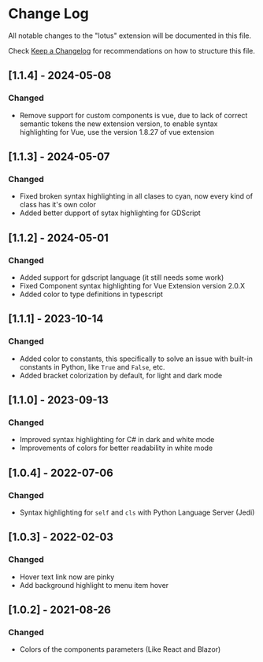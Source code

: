 # Change Log

All notable changes to the "lotus" extension will be documented in this file.

Check [Keep a Changelog](http://keepachangelog.com/) for recommendations on how to structure this file.

## [1.1.4] - 2024-05-08

### Changed

- Remove support for custom components is vue, due to lack of correct semantic tokens the
  new extension version, to enable syntax highlighting for Vue, use the version 1.8.27 of
  vue extension

## [1.1.3] - 2024-05-07

### Changed

- Fixed broken syntax highlighting in all clases to cyan, now every kind of class has it's own color
- Added better dupport of sytax highlighting for GDScript

## [1.1.2] - 2024-05-01

### Changed

- Added support for gdscript language (it still needs some work)
- Fixed Component syntax highlighting for Vue Extension version 2.0.X
- Added color to type definitions in typescript

## [1.1.1] - 2023-10-14

### Changed

- Added color to constants, this specifically to solve an issue with built-in constants
  in Python, like `True` and `False`, etc.
- Added bracket colorization by default, for light and dark mode

## [1.1.0] - 2023-09-13

### Changed

- Improved syntax highlighting for C# in dark and white mode
- Improvements of colors for better readability in white mode

## [1.0.4] - 2022-07-06

### Changed

- Syntax highlighting for `self` and `cls` with Python Language Server (Jedi)

## [1.0.3] - 2022-02-03

### Changed

- Hover text link now are pinky
- Add background highlight to menu item hover

## [1.0.2] - 2021-08-26

### Changed

- Colors of the components parameters (Like React and Blazor)
